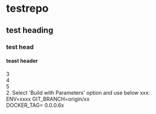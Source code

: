 # testrepo
## test heading
### test head
#### teast header
3  
4  
5  
2. Select 'Build with Parameters' option and use below xxx:  
   	ENV=xxxx 
   	GIT_BRANCH=origin/xx  
   	DOCKER_TAG= 0.0.0.6x  
